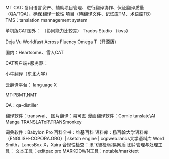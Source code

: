 MT
CAT: 复用语言资产、辅助项目管理、进行翻译协作、保证翻译质量（QA/TQA）、确保翻译一致性
项目（待翻译文件、记忆库TM、术语库TB）
TMS：tanslation mannagement system


单机版CAT国外：
（协同能力比较差）
Trados Studio （kws）

Deja Vu
Worldfast
Across
Fluency
Omega T（开源版）

国内：Heartsome、雪人CAT

CAT客户端+服务器：


小牛翻译（东北大学）

云翻译平台：
language X


MT:PBMT,NMT

QA：qa-distiller

翻译软件：transwai、
图片翻译：易可图
漫画翻译软件：Comic tanslate\AI Manga TRANSLAToR\TRANSmonkey

词典软件：Babylon Pro
百科全书：维基百科
语料库：杨百翰大学语料库（ENGLISH-COPORA.ORG）|    sketch engine  |  cqpweb.lancs大学语料库
Word Smith，LancsBox X，Xaira
合规性检查：讯飞智检/网易网盾
图片管理与处理工具：
文本工具：editpac pro
MARKDOWN工具：notable/marktext